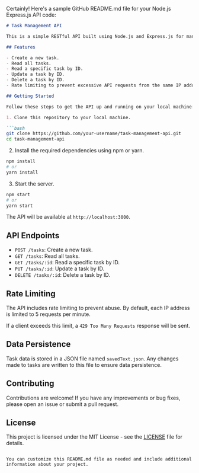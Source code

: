 Certainly! Here's a sample GitHub README.md file for your Node.js Express.js API code:

```markdown
# Task Management API

This is a simple RESTful API built using Node.js and Express.js for managing tasks. It includes features such as task creation, reading tasks, updating tasks, deleting tasks, and rate limiting for API requests.

## Features

- Create a new task.
- Read all tasks.
- Read a specific task by ID.
- Update a task by ID.
- Delete a task by ID.
- Rate limiting to prevent excessive API requests from the same IP address.

## Getting Started

Follow these steps to get the API up and running on your local machine:

1. Clone this repository to your local machine.

```bash
git clone https://github.com/your-username/task-management-api.git
cd task-management-api
```

2. Install the required dependencies using npm or yarn.

```bash
npm install
# or
yarn install
```

3. Start the server.

```bash
npm start
# or
yarn start
```

The API will be available at `http://localhost:3000`.

## API Endpoints

- `POST /tasks`: Create a new task.
- `GET /tasks`: Read all tasks.
- `GET /tasks/:id`: Read a specific task by ID.
- `PUT /tasks/:id`: Update a task by ID.
- `DELETE /tasks/:id`: Delete a task by ID.

## Rate Limiting

The API includes rate limiting to prevent abuse. By default, each IP address is limited to 5 requests per minute.

If a client exceeds this limit, a `429 Too Many Requests` response will be sent.

## Data Persistence

Task data is stored in a JSON file named `savedText.json`. Any changes made to tasks are written to this file to ensure data persistence.

## Contributing

Contributions are welcome! If you have any improvements or bug fixes, please open an issue or submit a pull request.

## License

This project is licensed under the MIT License - see the [LICENSE](LICENSE) file for details.
```

You can customize this README.md file as needed and include additional information about your project.
